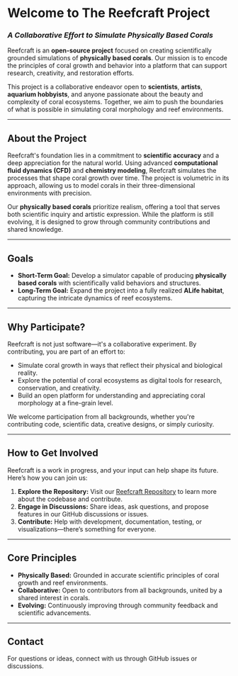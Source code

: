 # Welcome to The Reefcraft Project
### *A Collaborative Effort to Simulate Physically Based Corals*

Reefcraft is an **open-source project** focused on creating scientifically grounded simulations of **physically based corals**. Our mission is to encode the principles of coral growth and behavior into a platform that can support research, creativity, and restoration efforts.

This project is a collaborative endeavor open to **scientists**, **artists**, **aquarium hobbyists**, and anyone passionate about the beauty and complexity of coral ecosystems. Together, we aim to push the boundaries of what is possible in simulating coral morphology and reef environments.

---

## About the Project
Reefcraft's foundation lies in a commitment to **scientific accuracy** and a deep appreciation for the natural world. Using advanced **computational fluid dynamics (CFD)** and **chemistry modeling**, Reefcraft simulates the processes that shape coral growth over time. The project is volumetric in its approach, allowing us to model corals in their three-dimensional environments with precision.

Our **physically based corals** prioritize realism, offering a tool that serves both scientific inquiry and artistic expression. While the platform is still evolving, it is designed to grow through community contributions and shared knowledge.

---

## Goals
- **Short-Term Goal:** Develop a simulator capable of producing **physically based corals** with scientifically valid behaviors and structures.
- **Long-Term Goal:** Expand the project into a fully realized **ALife habitat**, capturing the intricate dynamics of reef ecosystems.

---

## Why Participate?
Reefcraft is not just software—it's a collaborative experiment. By contributing, you are part of an effort to:
- Simulate coral growth in ways that reflect their physical and biological reality.
- Explore the potential of coral ecosystems as digital tools for research, conservation, and creativity.
- Build an open platform for understanding and appreciating coral morphology at a fine-grain level.

We welcome participation from all backgrounds, whether you're contributing code, scientific data, creative designs, or simply curiosity.

---

## How to Get Involved
Reefcraft is a work in progress, and your input can help shape its future. Here’s how you can join us:
1. **Explore the Repository:** Visit our [Reefcraft Repository](https://github.com/TheReefcraftProject/Reefcraft) to learn more about the codebase and contribute.
2. **Engage in Discussions:** Share ideas, ask questions, and propose features in our GitHub discussions or issues.
3. **Contribute:** Help with development, documentation, testing, or visualizations—there’s something for everyone.

---

## Core Principles
- **Physically Based:** Grounded in accurate scientific principles of coral growth and reef environments.
- **Collaborative:** Open to contributors from all backgrounds, united by a shared interest in corals.
- **Evolving:** Continuously improving through community feedback and scientific advancements.

---

## Contact
For questions or ideas, connect with us through GitHub issues or discussions.
